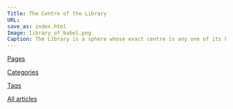 ```yaml
---
Title: The Centre of the Library
URL: 
save_as: index.html
Image: library_of_babel.png
Caption: The Library is a sphere whose exact centre is any one of its hexagons.
---
```


[Pages][]

[Categories][]

[Tags]

[All articles][all]

[pages]: pages.html
[categories]: categories.html
[tags]: tags.html
[all]: articles.html
